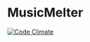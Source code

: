 MusicMelter
==========

[![Code Climate](https://codeclimate.com/repos/51b41e1a56b102620401f0f7/badges/fdc61c57992ebf9cf338/gpa.png)](https://codeclimate.com/repos/51b41e1a56b102620401f0f7/feed)


